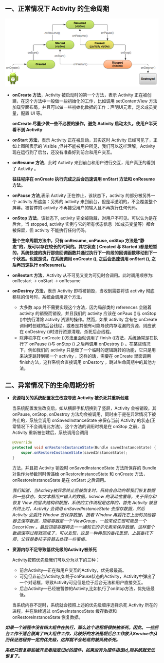 ## 一、正常情况下 Activity 的生命周期
 ![LifeCycle](ActivityLifeCycle.png)

* **onCreate 方法**，Activity 被启动时的第一个方法，表示 Activity 正在被创建，在这个方法中一般做一些初始化的工作，比如调用 setContentView 方法加载界面布局，并且可以做一些初始化数据的工作：声明UI元素，定义成员变量，配置 UI 等。

    **onCreate 尽量少做一些不必要的操作，避免 Activity 启动太久，使用户半天看不到 Activity**

* **onStart 方法**，表示 Activity 正在被启动，其实这时 Activity 已经可见了，正如上图所表示的 Visible ,但并不能被用户所见，我们可以这样理解，Activity 现在运行到了后台，还没有准备好到前台和用户交互。

* **onResume 方法**，此时 Activity 来到前台和用户进行交互，用户真正的看到了 Activity 。

    **往往程序在 onCreate 执行完成之后会迅速调用 onStart 方法和 onResume 方法。**

* **onPause 方法**,表示 Activity 正在停止，该状态下，activity 的部分被另外一个 activity 所遮盖：另外的 activity 来到前台，但是半透明的，不会覆盖整个屏幕。被暂停的 activity 不再接受用户的输入且不再执行任何代码。

* **onStop 方法**，该状态下, activity 完全被隐藏，对用户不可见。可以认为是在后台。当 stopped, activity 实例与它的所有状态信息（如成员变量等）都会被保留，但 activity 不能执行任何代码。

    **整个生命周期方法中，只有 onResume, onPause, onStop 方法是“静态”的，既可以存在较长的时间的。其它状态 ( Created 与 Started )都是短暂的，系统快速的执行那些回调函数并通过执行下一阶段的回调函数移动到下一个状态。也就是说，在系统调用 onCreate (), 之后会迅速调用 onStart (), 之后再迅速执行 onResume()。**

* **onRestart 方法**，Activity 从不可见又变为可见时会调用。此时调用顺序为: onRestart -> onStart -> onResume

* **onDestroy 方法**，表示 Activity 即将被销毁，当收到需要将该 activity 彻底移除的信号时，系统会调用这个方法。
    - 大多数 app 并不需要实现这个方法，因为局部类的 references 会随着 activity 的销毁而销毁，并且我们的 activity 应该在 onPaus ()与 onStop ()中执行清除 activity 资源的操作。然而，如果 activity 含有在 onCreate 调用时创建的后台线程，或者是其他有可能导致内存泄漏的资源，则应该在 onDestroy ()时进行资源清理，杀死后台线程。
    - 除非程序在 onCreate ()方法里面就调用了 finish ()方法，系统通常是在执行了 onPause ()与 onStop () 之后再调用 onDestroy () 。在某些情况下，例如我们的 activity 只是做了一个临时的逻辑跳转的功能，它只是用来决定跳转到哪一个 activity ，这样的话，需要在 onCreate 里面调用finish方法，这样系统会直接调用 onDestory ，跳过生命周期中的其他方法。

## 二、异常情况下的生命周期分析

* **资源相关的系统配置发生改变导致 Activity 被杀死并重新创建**

    当系统配置发生改变后，如从横屏手机切换到了竖屏，Activity 会被销毁，其 onPause, onStop, onDestroy 方法均会被调用，同时由于是在异常情况下被终止的，系统会调用 onSavedInstanceState 来保存当前 Activity 的状态(正常情况下不会调用此方法)，这个方法的调用时机是在 onStop 之前，当 Activity 重新被创建后，系统调用会调用
    ```Java
    @Override
    protected void onRestoreInstanceState(Bundle savedInstanceState) {
        super.onRestoreInstanceState(savedInstanceState);
    }
    ```
    方法，并且把 Activity 销毁时 onSavedInstanceState 方法所保存的 Bundle 对象作为参数同时传递给 onRestoreInstanceState 和 onCreate 方法，onRestoreInstanceState 是在 onStart 之后调用。

    *我们知道，当Activity被异常终止后被恢复时，系统会自动的帮我们恢复数据和一些状态，如文本框用户输入的数据，listview 的滚动位置等，关于保存和恢复 View 的层次结构和数据，系统的工作流程是这样的，首先 Activity 被意外终止时，Activity 会调用 onSavedInstanceState 去保存数据，然后 Activity 会委托 Window 去保存数据，接着 Window 再委托它上面的顶级容器去保存数据，顶层容器是一个 ViewGroup，一般来说它很可能是一个 DecorView 。最后顶层容器再去一一通知它的子元素来保存数据，这样整个数据保存过程就完成了，可以发现，这是一种典型的委托思想，上层委托下层，父容器委托子容器去处理一些事情。*

* **资源内存不足导致低优先级的Activity被杀死**

    Activity按照优先级我们可以分为以下的三种：
    - 前台Activity—正在和用户交互的Activity，优先级最高。
    - 可见但非前台Activity,如处于onPause状态的Activity，Activity中弹出了一个对话框，导致Activity可见但是位于后台无法和用户直接交互。
    - 后台Activity—已经被暂停的Activity,比如执行了onStop方法，优先级最低。

  当系统内存不足时，系统就会按照上述的优先级顺序选择杀死 Activity 所在的进程，并在后续通过 onSaveInstanceState 缓存数据和 onRestoreInstanceState 恢复数据。

 ***如果一个进程中没有四大组件在执行，那么这个进程将很快被杀死，因此，一些后台工作不适合脱离了四大组件工作，比较好的方法是将后台工作放入Service中从而保证进程有一定的优先级，这样就不会轻易的被系统杀死。***

 ***系统只恢复那些被开发者指定过id的控件，如果没有为控件指定id,则系统就无法恢复了。***
